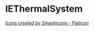 # IEThermalSystem

[Icons created by Smashicons - Flaticon](https://www.flaticon.com/free-icons/temperature)